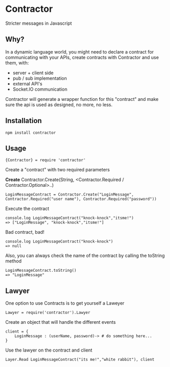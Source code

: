 Contractor
====

Stricter messages in Javascript

## Why?

In a dynamic language world, you might need to declare a contract for communicating with your APIs, create contracts with Contractor and use them, with:

 * server + client side
 * pub / sub implementation
 * external API's
 * Socket.IO communication

Contractor will generate a wrapper function for this "contract" and make sure the api is used as designed, no more, no less.

## Installation

	npm install contractor

## Usage

	{Contractor} = require 'contractor'


Create a "contract" with two required parameters

**Create** Contractor.Create(String, <Contractor.Required / Contractor.Optional>..)

	LoginMessageContract = Contractor.Create("LoginMessage", Contractor.Required("user name"), Contractor.Required("password"))

Execute the contract

	console.log LoginMessageContract("knock-knock","itsme!")
	=> ["LoginMessage", "knock-knock","itsme!"]

Bad contract, bad!

	console.log LoginMessageContract("knock-knock")
	=> null

Also, you can always check the name of the contract by calling the toString method

	LoginMessageContract.toString()
	=> "LoginMessage"


## Lawyer

One option to use Contracts is to get yourself a Laweyer

	Lawyer = require('contractor').Lawyer

Create an object that will handle the different events

	client = {
		LoginMessage : (userName, password)-> # do something here...
	}

Use the lawyer on the contract and client

	Layer.Read LoginMessageContract("its me!","white rabbit"), client